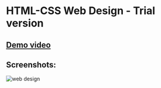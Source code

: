 # HTML-CSS Web Design - Trial version
## [Demo video](https://drive.google.com/file/d/1IqxzUjvxg4_mMHoxxIUYLruJQWqpBOzh/view?usp=sharing)

## Screenshots:
![web design](https://github.com/Ayman-Sedik/HTML-CSS-Web-Design/assets/87248906/f8da472a-f24b-4513-8531-7a089b7d2e9b)
